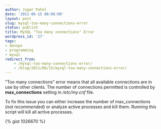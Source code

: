 ```yaml
---
author: Jigar Patel
date: '2011-06-15 08:06:00'
layout: post
slug: mysql-too-many-connections-error
status: publish
title: MySQL "Too many connections" Error
wordpress_id: '27'
tags:
- devops
- programming
- mysql
redirect_from:
    - /mysql-too-many-connections-error/
    - /blog/2011/06/15/mysql-too-many-connections-error/
---
```


"Too many connections" error means that all available connections
are in use by other clients. The number of connections permitted is
controlled by **max\_connections** setting in */etc/my.cnf* file.

To fix this issue you can either increase the number of
max\_connections (*not recommended*) or analyze active processes
and kill them. Running this script will kill all active processes.

{% gist 1026670 %}


